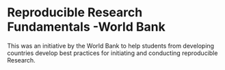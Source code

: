 # Reproducible Research Fundamentals -World Bank

This was an initiative by the World Bank to help students from developing countries develop best practices for initiating and conducting reproducible Research.
